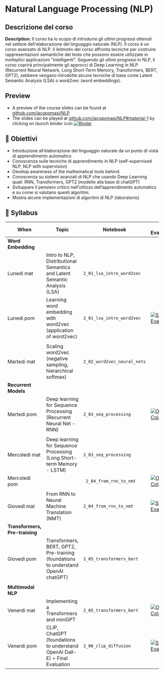 # Natural Language Processing (NLP)

## Descrizione del corso


**Description:** Il corso ha lo scopo di introdurre gli ultimi progressi ottenuti nel settore dell'elaborazione del linguaggio naturale (NLP). Il corso è un corso avanzato di NLP. Il leitmotiv del corso affronta tecniche per costruire rappresentazioni semantiche del testo che possono essere utilizzate in molteplici applicazioni "intelligenti". Seguendo gli ultimi progressi in NLP, il corso coprirà principalmente gli approcci di Deep Learning in NLP (Recurrent Neural Network, Long Short-Term Memory, Transformers, BERT, GPT2), sebbene vengano introdotte alcune tecniche di base come Latent Semantic Analysis (LSA) o word2vec (word embeddings).

## Preview
- A preview of the course slides can be found at [github.com/iacopomasi/NLP](https://github.com/iacopomasi/NLP)
- The slides can be played at [github.com/iacopomasi/NLP#material-1](https://github.com/iacopomasi/NLP#material-1)
by clicking on launch binder icon [![Binder](https://mybinder.org/badge_logo.svg)](https://github.com/iacopomasi/NLP#material-1)

##  🎯 Obiettivi

- Introduzione all’elaborazione del linguaggio naturale da un punto di vista di apprendimento automatico
- Conoscenza sulle tecniche di apprendimento in NLP (self-supervised NLP, NLP with supervision)
- Develop awareness of the mathematical tools behind.
- Conoscenza su sistemi avanzati di NLP che usando Deep Learning quali: RNN, Transformers, GPT2 (modello alla base di chatGPT)
- Sviluppare il pensiero critico nell’utilizzo dell’apprendimento automatico e su come si valutano questi algoritmi.
- Mostra alcune implementazioni di algoritmi di NLP (laboratorio)


## 📖 Syllabus


| When                       | Topic                                                                          	 | Notebook                                    | Self Eval/Colab  |
|----------------------------|-----------------------------------------------------------------------------------|---------------------------------------------|------------------| 
| **Word Embedding**          |                                                                                	 |                                             |				  |
| Lunedi mat                  | Intro to NLP, Distributional Semantics and Latent Semantic Analysis (LSA)        | `2_01_lsa_intro_word2vec`                   |				  |
| Lunedi pom                  | Learning word embedding with word2vec (application of word2vec)                	 | `2_01_lsa_intro_word2vec`    			   |  [![Self - Eval](https://img.shields.io/badge/Self-Eval-2ea44f)](https://www.dropbox.com/scl/fi/3dv0pa3bnxfmph2k3rqo5/NLP_self_eval_01.pdf?rlkey=2xm1zdghnbbni3r2k4uywjrfz&dl=0-)   |
| 					          |                                                                                	 |                                             |				  |
| Martedi mat                 | Scaling word2vec (negative sampling, hierarchical softmax)                     	 | `2_02_word2vec_neural_nets`                 |				  |
| **Recurrent Models**        |                                                                                	 |                                             |				  |
| Martedi pom                 | Deep learning for Sequence Processing (Recurrent Neural Net - RNN)             	 | `2_03_seq_processing`					   | [![Open In Colab](https://colab.research.google.com/assets/colab-badge.svg)](https://colab.research.google.com/drive/1hducyxe1RCvc1Z-fDtzLlQ1pGz4_s2Zk?usp=sharing) |
| 					          |                                                                                	 |                                             |				  |
| Mercoledi mat               | Deep learning for Sequence Processing (Long Short-term Memory - LSTM)          	 | `2_03_seq_processing`					  |
| Mercoledi pom               |                                                                                	 | ` 2_04_from_rnn_to_nmt`				   | [![Open In Colab](https://colab.research.google.com/assets/colab-badge.svg)](#) 				  |
| 					          |                                                                                	 |                                             |				  |
| Giovedi mat                 | From RNN to Neural Machine Translation (NMT)                                   	 | `2_04_from_rnn_to_nmt`                      |	[![Self - Eval](https://img.shields.io/badge/Self-Eval-2ea44f)](#)   |
| **Transformers, Pre-training**|                                                                                 |                                             |				  |
| Giovedi pom                 | Transformers, BERT, GPT2, Pre-training (foundations to understand OpenAI chatGPT)| `2_05_transformers_bert`                    |				  |
| 					          |                                                                                	 |                                             |				  |
| **Multimodal NLP**          |                                                                                  |                                             |				  |
| Venerdi mat                 | Implementing a Transformers and miniGPT                                       	 |  `2_05_transformers_bert` 			       |[![Open In Colab](https://colab.research.google.com/assets/colab-badge.svg)](#) 				  |
| Venerdi pom                 | CLIP, ChatGPT (foundations to understand OpenAI Dall-E) + Final Evaluation          	 | `2_06_clip_diffusion`                       | [![Self - Eval](https://img.shields.io/badge/Self-Eval-2ea44f)](#)   |

